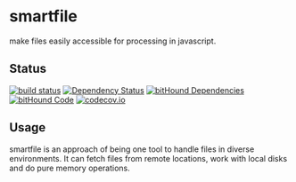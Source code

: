 # smartfile
make files easily accessible for processing in javascript.

## Status
[![build status](https://gitlab.com/pushrocks/smartfile/badges/master/build.svg)](https://gitlab.com/pushrocks/smartfile/commits/master)
[![Dependency Status](https://david-dm.org/pushrocks/smartfile.svg)](https://david-dm.org/pushrocks/smartfile)
[![bitHound Dependencies](https://www.bithound.io/github/pushrocks/smartfile/badges/dependencies.svg)](https://www.bithound.io/github/pushrocks/smartfile/master/dependencies/npm)
[![bitHound Code](https://www.bithound.io/github/pushrocks/smartfile/badges/code.svg)](https://www.bithound.io/github/pushrocks/smartfile)
[![codecov.io](https://codecov.io/github/pushrocks/smartfile/coverage.svg?branch=master)](https://codecov.io/github/pushrocks/smartfile?branch=master)

## Usage
smartfile is an approach of being one tool to handle files in diverse environments.
It can fetch files from remote locations, work with local disks and do pure memory operations.